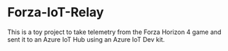 # Forza-IoT-Relay
This is a toy project to take telemetry from the Forza Horizon 4 game and sent it to an Azure IoT Hub using an Azure IoT Dev kit.

